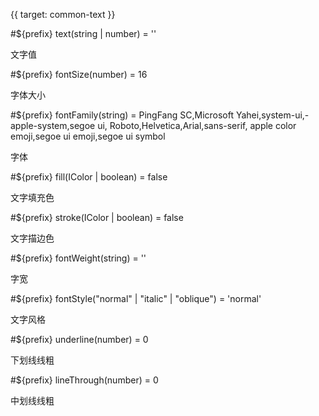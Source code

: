 {{ target: common-text }}

#${prefix} text(string | number) = ''

文字值

#${prefix} fontSize(number) = 16

字体大小

#${prefix} fontFamily(string) = PingFang SC,Microsoft Yahei,system-ui,-apple-system,segoe ui,
Roboto,Helvetica,Arial,sans-serif, apple color emoji,segoe ui emoji,segoe ui symbol

字体

#${prefix} fill(IColor | boolean) = false

文字填充色

#${prefix} stroke(IColor | boolean) = false

文字描边色

#${prefix} fontWeight(string) = ''

字宽

#${prefix} fontStyle("normal" | "italic" | "oblique") = 'normal'

文字风格

#${prefix} underline(number) = 0

下划线线粗

#${prefix} lineThrough(number) = 0

中划线线粗
